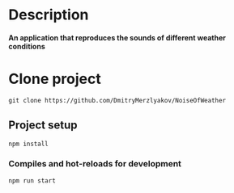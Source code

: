 # Description
#### An application that reproduces the sounds of different weather conditions

# Clone project

```
git clone https://github.com/DmitryMerzlyakov/NoiseOfWeather
```

## Project setup

```
npm install
```

### Compiles and hot-reloads for development

```
npm run start
```
